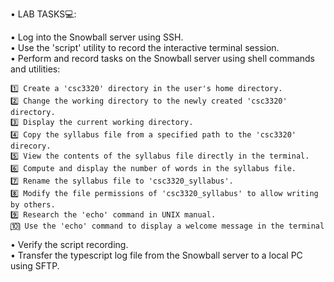 • LAB TASKS💻:

  • Log into the Snowball server using SSH. <br/>
  • Use the 'script' utility to record the interactive terminal session. <br/>
  • Perform and record tasks on the Snowball server using shell commands and utilities: <br/>
  
    1️⃣ Create a 'csc3320' directory in the user's home directory.
    2️⃣ Change the working directory to the newly created 'csc3320' directory.
    3️⃣ Display the current working directory.
    4️⃣ Copy the syllabus file from a specified path to the 'csc3320' direcory.
    5️⃣ View the contents of the syllabus file directly in the terminal.
    6️⃣ Compute and display the number of words in the syllabus file.
    7️⃣ Rename the syllabus file to 'csc3320_syllabus'.
    8️⃣ Modify the file permissions of 'csc3320_syllabus' to allow writing by others.
    9️⃣ Research the 'echo' command in UNIX manual.
    🔟 Use the 'echo' command to display a welcome message in the terminal

  • Verify the script recording. <br/> 
  • Transfer the typescript log file from the Snowball server to a local PC using SFTP. <br/>
  
    
